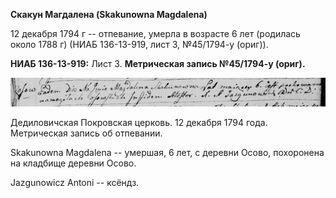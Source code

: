 **Скакун Магдалена (Skakunowna Magdalena)**

12 декабря 1794 г -- отпевание, умерла в возрасте 6 лет (родилась около
1788 г) (НИАБ 136-13-919, лист 3, №45/1794-у (ориг)).

**НИАБ 136-13-919:** Лист 3. **Метрическая запись №45/1794-у (ориг).**

![](./media/0dc74c71982fb67e0a69dc6770c4a96ed46b19a5.png)

Дедиловичская Покровская церковь. 12 декабря 1794 года. Метрическая
запись об отпевании.

Skakunowna Magdalena -- умершая, 6 лет, с деревни Осово, похоронена на
кладбище деревни Осово.

Jazgunowicz Antoni -- ксёндз.
